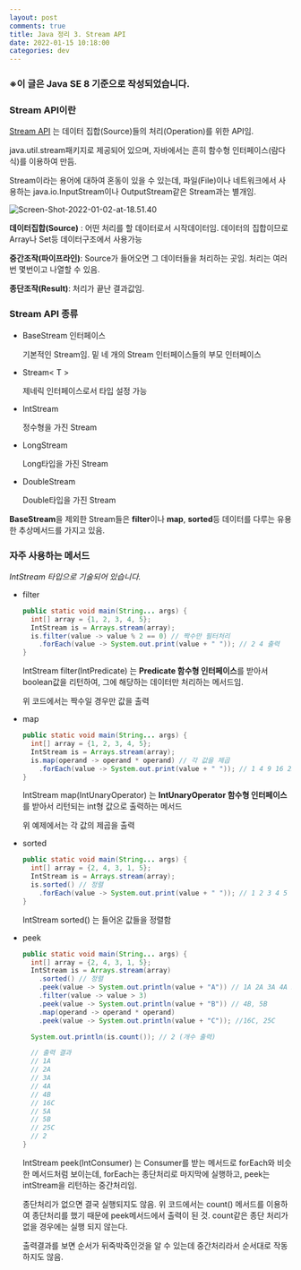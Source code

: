 ```yaml
---
layout: post
comments: true
title: Java 정리 3. Stream API
date: 2022-01-15 10:18:00
categories: dev
---
```


### ※이 글은 Java SE 8 기준으로 작성되었습니다.

### Stream API이란

[Stream API](https://docs.oracle.com/javase/8/docs/api/java/util/stream/package-summary.html) 는 데이터 집합(Source)들의 처리(Operation)를 위한 API임.

java.util.stream패키지로 제공되어 있으며, 자바에서는 흔히 함수형 인터페이스(람다식)를 이용하여 만듬.

Stream이라는 용어에 대하여 혼동이 있을 수 있는데, 파일(File)이나 네트워크에서 사용하는 java.io.InputStream이나 OutputStream같은 Stream과는 별개임.


![Screen-Shot-2022-01-02-at-18.51.40](http://localhost/content/images/2022/01/Screen-Shot-2022-01-02-at-18.51.40.png)

**데이터집합(Source)** : 어떤 처리를 할 데이터로서 시작데이터임. 데이터의 집합이므로 Array나 Set등 데이터구조에서 사용가능

**중간조작(파이프라인)**: Source가 들어오면 그 데이터들을 처리하는 곳임. 처리는 여러번 몇번이고 나열할 수 있음.

**종단조작(Result)**: 처리가 끝난 결과값임. 



### Stream API 종류

* BaseStream  인터페이스 

  기본적인 Stream임. 밑 네 개의 Stream 인터페이스들의 부모 인터페이스

* Stream< T >

  제네릭 인터페이스로서 타입 설정 가능

* IntStream

  정수형을 가진 Stream

* LongStream

  Long타입을 가진 Stream

* DoubleStream

  Double타입을 가진 Stream

**BaseStream**을 제외한 Stream들은 **filter**이나 **map**, **sorted**등 데이터를 다루는 유용한 추상메서드를 가지고 있음.



### 자주 사용하는 메서드

*IntStream 타입으로 기술되어 있습니다.*

* filter

  ```java
  public static void main(String... args) {
    int[] array = {1, 2, 3, 4, 5};
    IntStream is = Arrays.stream(array);
    is.filter(value -> value % 2 == 0) // 짝수만 필터처리
      .forEach(value -> System.out.print(value + " ")); // 2 4 출력
  }
  ```

  IntStream filter(IntPredicate) 는 **Predicate 함수형 인터페이스**를 받아서 boolean값을 리턴하여, 그에 해당하는 데이터만 처리하는 메서드임.

  위 코드에서는 짝수일 경우만 값을 출력

* map

  ```java
  public static void main(String... args) {
    int[] array = {1, 2, 3, 4, 5};
    IntStream is = Arrays.stream(array);
    is.map(operand -> operand * operand) // 각 값을 제곱
      .forEach(value -> System.out.print(value + " ")); // 1 4 9 16 25 출력
  }
  ```

  IntStream map(IntUnaryOperator) 는 **IntUnaryOperator 함수형 인터페이스**를 받아서 리턴되는 int형 값으로 출력하는 메서드

  위 예제에서는 각 값의 제곱을 출력

* sorted

  ```java
  public static void main(String... args) {
    int[] array = {2, 4, 3, 1, 5};
    IntStream is = Arrays.stream(array);
    is.sorted() // 정렬
      .forEach(value -> System.out.print(value + " ")); // 1 2 3 4 5 출력
  }
  ```

  IntStream sorted() 는 들어온 값들을 정렬함

* peek

  ```java
  public static void main(String... args) {
    int[] array = {2, 4, 3, 1, 5};
    IntStream is = Arrays.stream(array)
      .sorted() // 정렬
      .peek(value -> System.out.println(value + "A")) // 1A 2A 3A 4A 5A
      .filter(value -> value > 3)
      .peek(value -> System.out.println(value + "B")) // 4B, 5B
      .map(operand -> operand * operand)
      .peek(value -> System.out.println(value + "C")); //16C, 25C
  
    System.out.println(is.count()); // 2 (개수 출력)
  
    // 출력 결과
    // 1A
    // 2A
    // 3A
    // 4A
    // 4B
    // 16C
    // 5A
    // 5B
    // 25C
    // 2
  }
  ```

  IntStream peek(IntConsumer) 는 Consumer를 받는 메서드로 forEach와 비슷한 메서드처럼 보이는데, forEach는 종단처리로 마지막에 실행하고, peek는 intStream을 리턴하는 중간처리임.

  종단처리가 없으면 결국 실행되지도 않음. 위 코드에서는 count() 메서드를 이용하여 종단처리를 했기 때문에 peek메서드에서 출력이 된 것. count같은 종단 처리가 없을 경우에는 실행 되지 않는다.

  출력결과를 보면 순서가 뒤죽박죽인것을 알 수 있는데 중간처리라서 순서대로 작동하지도 않음.